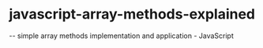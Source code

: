 # javascript-array-methods-explained
-- simple array methods implementation and application - JavaScript
